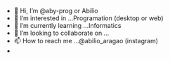 - 👋 Hi, I’m @aby-prog or Abílio
- 👀 I’m interested in ...Programation (desktop or web)
- 🌱 I’m currently learning ...Informatics
- 💞️ I’m looking to collaborate on ...
- 📫 How to reach me ...@abilio_aragao (instagram)
- 

<!---
aby-prog/aby-prog is a ✨ special ✨ repository because its `README.md` (this file) appears on your GitHub profile.
You can click the Preview link to take a look at your changes.
--->
